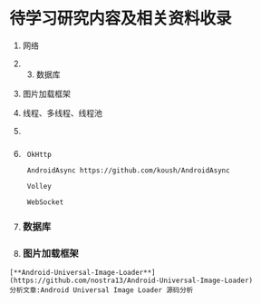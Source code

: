 # 待学习研究内容及相关资料收录

1. 网络
2. 3. 数据库
4. 图片加载框架
5. 线程、多线程、线程池
6. 
7. ### 

   ```
    OkHttp

    AndroidAsync https://github.com/koush/AndroidAsync

    Volley

    WebSocket
   ```
8. ### 数据库
9. ### 图片加载框架

```
[**Android-Universal-Image-Loader**](https://github.com/nostra13/Android-Universal-Image-Loader)
分析文章:Android Universal Image Loader 源码分析
```



